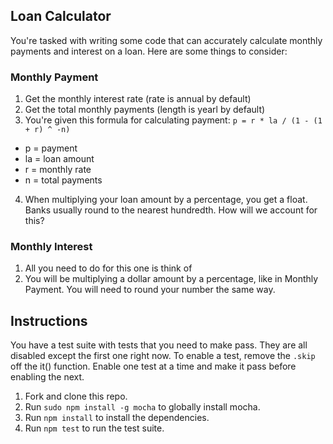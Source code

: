 ## Loan Calculator

You're tasked with writing some code that can accurately calculate monthly payments and interest on a loan. Here are some things to consider:

### Monthly Payment

1. Get the monthly interest rate (rate is annual by default)
2. Get the total monthly payments (length is yearl by default)
3. You're given this formula for calculating payment: `p = r * la / (1 - (1 + r) ^ -n)`
  - p = payment
  - la = loan amount
  - r = monthly rate
  - n = total payments
4. When multiplying your loan amount by a percentage, you get a float. Banks usually round to the nearest hundredth. How will we account for this?

### Monthly Interest

1. All you need to do for this one is think of
2. You will be multiplying a dollar amount by a percentage, like in Monthly Payment. You will need to round your number the same way.

## Instructions

You have a test suite with tests that you need to make pass. They are all disabled except the first one right now. To enable a test, remove the `.skip` off the it() function. Enable one test at a time and make it pass before enabling the next.

1. Fork and clone this repo.
1. Run `sudo npm install -g mocha` to globally install mocha.
1. Run `npm install` to install the dependencies.
1. Run `npm test` to run the test suite.
